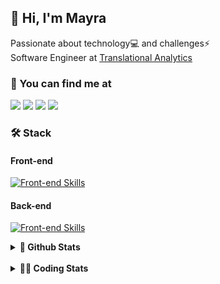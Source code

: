 ## 👋 Hi, I'm Mayra

Passionate about technology💻 and challenges⚡  
Software Engineer at [Translational Analytics](https://www.trans-stat.com/)

### 💬 You can find me at

<a href="https://mayra.dev" target="_blank" rel="noopener"><img src="https://img.shields.io/badge/-mayra.dev-005FED?style=flat&logo=Google-chrome&logoColor=white"/></a>
<a href="https://linkedin.com/in/mayraamaral" target="_blank" rel="noopener"><img src="https://img.shields.io/badge/-/mayraamaral-0077B5?style=flat&logo=Linkedin&logoColor=white"/></a>
<a href="mailto:mayra@mayra.dev" target="_blank" rel="noopener"><img src="https://img.shields.io/badge/-mayra@mayra.dev-D14836?style=flat&logo=Gmail&logoColor=white"/></a>
<a href="" target="_blank" rel="noopener"><img src="https://img.shields.io/badge/-mayraamaral-7289DA?style=flat&logo=Discord&logoColor=white"/></a>

### 🛠️ Stack
#### Front-end

[![Front-end Skills](https://skillicons.dev/icons?i=react,next,angular,redux,styledcomponents,html,css,sass,js,ts,figma)](https://skillicons.dev)
#### Back-end

[![Front-end Skills](https://skillicons.dev/icons?i=java,spring,hibernate,aws,idea,postgres,mysql,git,linux,bash,nodejs,docker,kubernetes,jenkins)](https://skillicons.dev)


<details>
    <summary><strong>📌 Github Stats</strong></summary>
    <br />
    <div align="center">
        <table>
      <td><img height="160em" src="https://github-readme-stats.vercel.app/api?username=mayraamaral&show_icons=true&theme=algolia&hide_border=true&hide=stars&count_private=true" alt="Readme stats"></td>
      <td><img height="160em" src="https://github-readme-stats.vercel.app/api/top-langs/?username=mayraamaral&&layout=compact&&theme=algolia&hide_border=true&langs_count=6" alt="Language stats"></td>
       </table>
  </div> 
    

  <p align="center">
    <img src="https://github-readme-streak-stats.herokuapp.com?user=mayraamaral&theme=dark&hide_border=true&date_format=j%20M%5B%20Y%5D&locale=pt-br&background=050F2C&ring=0195DD&fire=23AA7D&currStreakLabel=23AA7D" alt="Streak stats">
  </p> 
</details>

<br />

<details>
  <summary><strong>👩‍💻 Coding Stats</strong></summary>
  <br />
  
  <!--START_SECTION:waka-->
![Code Time](http://img.shields.io/badge/Code%20Time-819%20hrs%2014%20mins-blue)

**🐱 My GitHub Data** 

> 📦 640.7 kB Used in GitHub's Storage 
 > 
> 🏆 506 Contributions in the Year 2025
 > 
> 🚫 Not Opted to Hire
 > 
> 📜 64 Public Repositories 
 > 
> 🔑 35 Private Repositories 
 > 
**I'm an Early 🐤** 

```text
🌞 Morning                28985 commits       ██████░░░░░░░░░░░░░░░░░░░   23.69 % 
🌆 Daytime                70401 commits       ██████████████░░░░░░░░░░░   57.55 % 
🌃 Evening                22665 commits       █████░░░░░░░░░░░░░░░░░░░░   18.53 % 
🌙 Night                  287 commits         ░░░░░░░░░░░░░░░░░░░░░░░░░   00.23 % 
```
📅 **I'm Most Productive on Wednesday** 

```text
Monday                   26391 commits       █████░░░░░░░░░░░░░░░░░░░░   21.57 % 
Tuesday                  18951 commits       ████░░░░░░░░░░░░░░░░░░░░░   15.49 % 
Wednesday                29717 commits       ██████░░░░░░░░░░░░░░░░░░░   24.29 % 
Thursday                 23357 commits       █████░░░░░░░░░░░░░░░░░░░░   19.09 % 
Friday                   23175 commits       █████░░░░░░░░░░░░░░░░░░░░   18.94 % 
Saturday                 307 commits         ░░░░░░░░░░░░░░░░░░░░░░░░░   00.25 % 
Sunday                   440 commits         ░░░░░░░░░░░░░░░░░░░░░░░░░   00.36 % 
```


📊 **This Week I Spent My Time On** 

```text
🕑︎ Time Zone: America/Sao_Paulo

💬 Programming Languages: 
TypeScript               4 hrs 39 mins       ███████████████░░░░░░░░░░   59.34 % 
JavaScript               2 hrs 42 mins       █████████░░░░░░░░░░░░░░░░   34.34 % 
Other                    15 mins             █░░░░░░░░░░░░░░░░░░░░░░░░   03.27 % 
JSON                     11 mins             █░░░░░░░░░░░░░░░░░░░░░░░░   02.50 % 
CSS                      2 mins              ░░░░░░░░░░░░░░░░░░░░░░░░░   00.55 % 

🔥 Editors: 
Cursor                   7 hrs 51 mins       █████████████████████████   100.00 % 

💻 Operating System: 
Linux                    7 hrs 51 mins       █████████████████████████   100.00 % 
```

**I Mostly Code in Java** 

```text
Java                     121 repos           ███████░░░░░░░░░░░░░░░░░░   28.40 % 
JavaScript               98 repos            ██████░░░░░░░░░░░░░░░░░░░   23.00 % 
TypeScript               80 repos            █████░░░░░░░░░░░░░░░░░░░░   18.78 % 
PHP                      3 repos             ░░░░░░░░░░░░░░░░░░░░░░░░░   00.70 % 
Python                   2 repos             ░░░░░░░░░░░░░░░░░░░░░░░░░   00.47 % 
```




 Last Updated on 14/05/2025 19:39:43 UTC
<!--END_SECTION:waka-->

</details>
